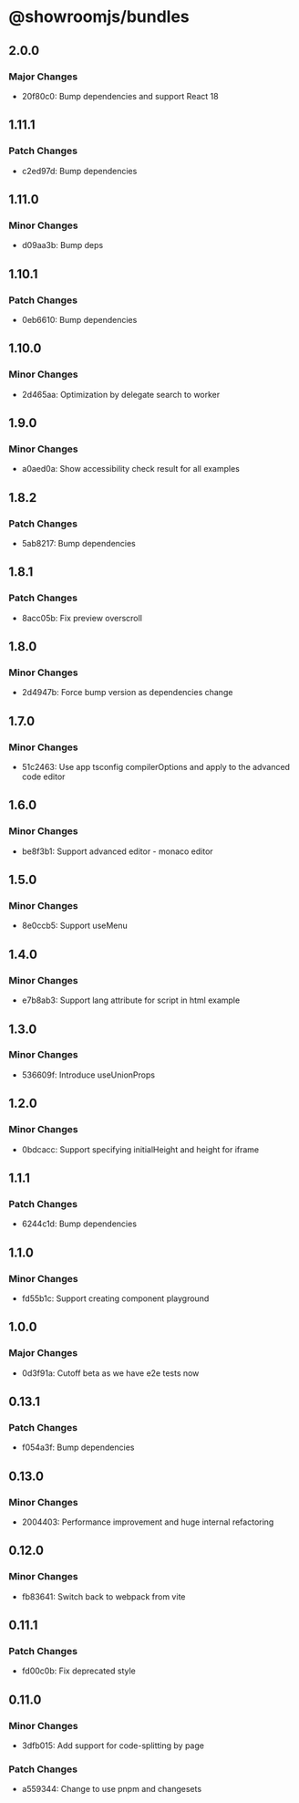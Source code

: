# @showroomjs/bundles

## 2.0.0

### Major Changes

- 20f80c0: Bump dependencies and support React 18

## 1.11.1

### Patch Changes

- c2ed97d: Bump dependencies

## 1.11.0

### Minor Changes

- d09aa3b: Bump deps

## 1.10.1

### Patch Changes

- 0eb6610: Bump dependencies

## 1.10.0

### Minor Changes

- 2d465aa: Optimization by delegate search to worker

## 1.9.0

### Minor Changes

- a0aed0a: Show accessibility check result for all examples

## 1.8.2

### Patch Changes

- 5ab8217: Bump dependencies

## 1.8.1

### Patch Changes

- 8acc05b: Fix preview overscroll

## 1.8.0

### Minor Changes

- 2d4947b: Force bump version as dependencies change

## 1.7.0

### Minor Changes

- 51c2463: Use app tsconfig compilerOptions and apply to the advanced code editor

## 1.6.0

### Minor Changes

- be8f3b1: Support advanced editor - monaco editor

## 1.5.0

### Minor Changes

- 8e0ccb5: Support useMenu

## 1.4.0

### Minor Changes

- e7b8ab3: Support lang attribute for script in html example

## 1.3.0

### Minor Changes

- 536609f: Introduce useUnionProps

## 1.2.0

### Minor Changes

- 0bdcacc: Support specifying initialHeight and height for iframe

## 1.1.1

### Patch Changes

- 6244c1d: Bump dependencies

## 1.1.0

### Minor Changes

- fd55b1c: Support creating component playground

## 1.0.0

### Major Changes

- 0d3f91a: Cutoff beta as we have e2e tests now

## 0.13.1

### Patch Changes

- f054a3f: Bump dependencies

## 0.13.0

### Minor Changes

- 2004403: Performance improvement and huge internal refactoring

## 0.12.0

### Minor Changes

- fb83641: Switch back to webpack from vite

## 0.11.1

### Patch Changes

- fd00c0b: Fix deprecated style

## 0.11.0

### Minor Changes

- 3dfb015: Add support for code-splitting by page

### Patch Changes

- a559344: Change to use pnpm and changesets

